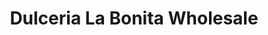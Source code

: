 ---
title: "Dulceria La Bonita Wholesale"
url: /mesa/dulceria-la-bonita-wholesale/
shop: confectionery
---